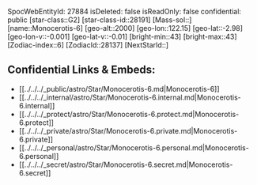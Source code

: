 ﻿---
location: [-2.98,-122.15,2000]
type: Star
tags:
- astro/Star

---
SpocWebEntityId: 27884
isDeleted: false
isReadOnly: false
confidential: public
[star-class::G2]
[star-class-id::28191]
[Mass-sol::]
[name::Monocerotis-6]
[geo-alt::2000]
[geo-lon::122.15]
[geo-lat::-2.98]
[geo-lon-v::-0.001]
[geo-lat-v::-0.01]
[bright-min::43]
[bright-max::43]
[Zodiac-index::6]
[ZodiacId::28137]
[NextStarId::]



## Confidential Links & Embeds: 
- [[../../../_public/astro/Star/Monocerotis-6.md|Monocerotis-6]] 
- [[../../../_internal/astro/Star/Monocerotis-6.internal.md|Monocerotis-6.internal]] 
- [[../../../_protect/astro/Star/Monocerotis-6.protect.md|Monocerotis-6.protect]] 
- [[../../../_private/astro/Star/Monocerotis-6.private.md|Monocerotis-6.private]] 
- [[../../../_personal/astro/Star/Monocerotis-6.personal.md|Monocerotis-6.personal]] 
- [[../../../_secret/astro/Star/Monocerotis-6.secret.md|Monocerotis-6.secret]] 

